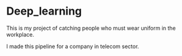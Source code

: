 # Deep_learning

This is my project of catching people who must wear uniform in the workplace.

I made this pipeline for a company in telecom sector.
